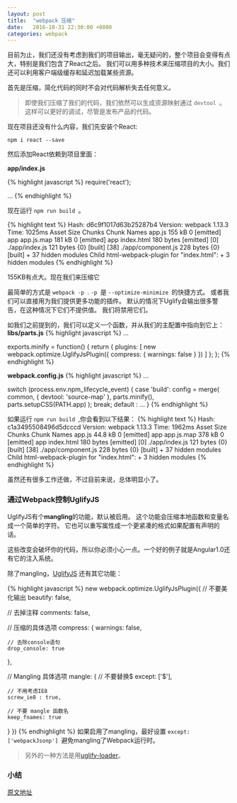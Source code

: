 ```yaml
---
layout: post
title:  "webpack 压缩"
date:   2016-10-31 22:30:00 +0800
categories: webpack
---
```


目前为止，我们还没有考虑到我们的项目输出，毫无疑问的，整个项目会变得有点大，特别是我们包含了React之后。
我们可以用多种技术来压缩项目的大小。我们还可以利用客户端级缓存和延迟加载某些资源。

首先是压缩，简化代码的同时不会对代码解析失去任何意义。

> 即使我们压缩了我们的代码，我们依然可以生成资源映射通过 `devtool `。
这样可以更好的调试，尽管是发布产品的代码。

现在项目还没有什么内容，我们先安装个React:

 `npm i react --save `

然后添加React依赖到项目里面：

**app/index.js**

{% highlight javascript %}
require('react');

...
{% endhighlight %}

现在运行 `npm run build `。

{% highlight text %}
Hash: d6c9f1017d63b25287b4
Version: webpack 1.13.3
Time: 1025ms
     Asset       Size  Chunks             Chunk Names
    app.js     155 kB       0  [emitted]  app
app.js.map     181 kB       0  [emitted]  app
index.html  180 bytes          [emitted]
   [0] ./app/index.js 121 bytes {0} [built]
  [38] ./app/component.js 228 bytes {0} [built]
    + 37 hidden modules
Child html-webpack-plugin for "index.html":
        + 3 hidden modules
{% endhighlight %}

155KB有点大。现在我们来压缩它

最简单的方式是  `webpack -p `.  `-p `是 `--optimize-minimize `的快捷方式。
或者我们可以直接用为我们提供更多功能的插件。
默认的情况下Uglify会输出很多警告，在这种情况下它们不提供值。
我们将禁用它们。

如我们之前提到的，我们可以定义一个函数，并从我们的主配置中指向到它上：
**libs/parts.js**
{% highlight javascript %}
...

exports.minify = function() {
    return {
      plugins: [
          new webpack.optimize.UglifyJsPlugin({
              compress: {
                  warnings: false
              }
          })
      ]
    };
};
{% endhighlight %}

**webpack.config.js**
{% highlight javascript %}
...

switch (process.env.npm_lifecycle_event) {
    case 'build':
        config = merge(
            common,
            {
                devtool: 'source-map'
            },
            parts.minify(),
            parts.setupCSS(PATH.app)
        );
        break;
    default :
        ...
}
{% endhighlight %}

如果运行 `npm run build `,你会看到以下结果：
{% highlight text %}
Hash: c1a3495508496d5dcccd
Version: webpack 1.13.3
Time: 1962ms
     Asset       Size  Chunks             Chunk Names
    app.js    44.8 kB       0  [emitted]  app
app.js.map     378 kB       0  [emitted]  app
index.html  180 bytes          [emitted]
   [0] ./app/index.js 121 bytes {0} [built]
  [38] ./app/component.js 228 bytes {0} [built]
    + 37 hidden modules
Child html-webpack-plugin for "index.html":
        + 3 hidden modules
{% endhighlight %}

虽然还有很多工作还做，不过目前来说，总体明显小了。

### 通过Webpack控制UglifyJS
UglifyJS有个**mangling**的功能，默认被启用。
这个功能会压缩本地函数和变量名成一个简单的字符。
它也可以重写属性成一个更紧凑的格式如果配置有声明的话。

这些改变会破坏你的代码，所以你必须小心一点。一个好的例子就是Angular1.0还有它的注入系统。

除了mangling，[UglifyJS](http://lisperator.net/uglifyjs/)
还有其它功能：

{% highlight javascript %}
new webpack.optimize.UglifyJsPlugin({
  // 不要美化输出
  beautify: false,

  // 去掉注释
  comments: false,

  // 压缩的具体选项
  compress: {
    warnings: false,

    // 去除console语句
    drop_console: true
  },

  // Mangling 具体选项
  mangle: {
    // 不要替换$
    except: ['$'],

    // 不用考虑IE8
    screw_ie8 : true,

    // 不要 mangle 函数名
    keep_fnames: true
  }
})
{% endhighlight %}
如果启用了mangling，最好设置 `except: ['webpackJsonp'] `避免mangling了Webpack运行时。

> 另外的一种方法是用[uglify-loader](https://www.npmjs.com/package/uglify-loader)。

### 小结

[原文地址](http://survivejs.com/webpack/building-with-webpack/minifying-build/)
